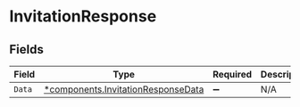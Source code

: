 # InvitationResponse


## Fields

| Field                                                                               | Type                                                                                | Required                                                                            | Description                                                                         |
| ----------------------------------------------------------------------------------- | ----------------------------------------------------------------------------------- | ----------------------------------------------------------------------------------- | ----------------------------------------------------------------------------------- |
| `Data`                                                                              | [*components.InvitationResponseData](../../models/shared/invitationresponsedata.md) | :heavy_minus_sign:                                                                  | N/A                                                                                 |